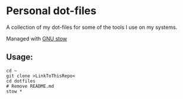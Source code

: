 # Personal dot-files

A collection of my dot-files for some of the tools I use on my systems.

Managed with [GNU stow](https://www.gnu.org/software/stow/)


## Usage:
    cd ~
    git clone >LinkToThisRepo<
    cd dotfiles
    # Remove README.md
    stow *
